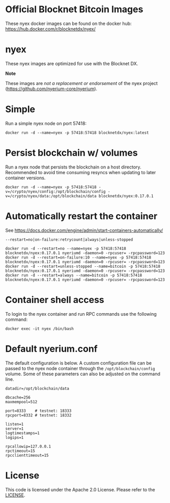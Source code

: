 Official Blocknet Bitcoin Images
=================================

These nyex docker images can be found on the docker hub: https://hub.docker.com/r/blocknetdx/nyex/

nyex
========

These nyex images are optimized for use with the Blocknet DX.

**Note**

These images are _not a replacement or endorsement_ of the nyex project (https://github.com/nyerium-core/nyerium).


Simple
======

Run a simple nyex node on port 57418:
```
docker run -d --name=nyex -p 57418:57418 blocknetdx/nyex:latest
```


Persist blockchain w/ volumes
=============================

Run a nyex node that persists the blockchain on a host directory. Recommended to avoid time consuming resyncs when updating to later container versions.
```
docker run -d --name=nyex -p 57418:57418 -v=/crypto/nyex/config:/opt/blockchain/config -v=/crypto/nyex/data:/opt/blockchain/data blocknetdx/nyex:0.17.0.1
```


Automatically restart the container
===================================

See https://docs.docker.com/engine/admin/start-containers-automatically/

`--restart=no|on-failure:retrycount|always|unless-stopped`

```
docker run -d --restart=no --name=nyex -p 57418:57418 blocknetdx/nyex:0.17.0.1 nyeriumd -daemon=0 -rpcuser= -rpcpassword=123
docker run -d --restart=on-failure:10 --name=nyex -p 57418:57418 blocknetdx/nyex:0.17.0.1 nyeriumd -daemon=0 -rpcuser= -rpcpassword=123
docker run -d --restart=unless-stopped --name=bitcoin -p 57418:57418 blocknetdx/nyex:0.17.0.1 nyeriumd -daemon=0 -rpcuser= -rpcpassword=123
docker run -d --restart=always --name=bitcoin -p 57418:57418 blocknetdx/nyex:0.17.0.1 nyeriumd -daemon=0 -rpcuser= -rpcpassword=123
```


Container shell access
======================

To login to the nyex container and run RPC commands use the following command:
```
docker exec -it nyex /bin/bash
```


Default nyerium.conf
=====================

The default configuration is below. A custom configuration file can be passed to the nyex  node container through the `/opt/blockchain/config` volume. Some of these parameters can also be adjusted on the command line.
```
datadir=/opt/blockchain/data

dbcache=256
maxmempool=512

port=8333    # testnet: 18333
rpcport=8332 # testnet: 18332

listen=1
server=1
logtimestamps=1
logips=1

rpcallowip=127.0.0.1
rpctimeout=15
rpcclienttimeout=15
```


License
=======

This code is licensed under the Apache 2.0 License. Please refer to the [LICENSE](https://github.com/BlocknetDX/dockerimages/blob/master/LICENSE).